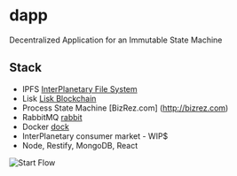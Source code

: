 # dapp
Decentralized Application for an Immutable State Machine

## Stack
- IPFS [InterPlanetary File System](https://ipfs.io/)
- Lisk [Lisk Blockchain](https://lisk.io/)
- Process State Machine [BizRez.com] (http://bizrez.com)
- RabbitMQ [rabbit](https://www.rabbitmq.com/)
- Docker [dock](https://www.docker.com/)
- InterPlanetary consumer market - WIP$
- Node, Restify, MongoDB, React

![Start Flow](https://github.com/mallond/dapp/blob/master/processDapp.png)
